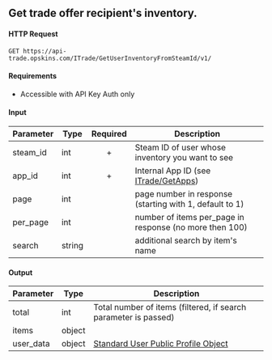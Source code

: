 ## Get trade offer recipient's inventory.

#### HTTP Request

`GET https://api-trade.opskins.com/ITrade/GetUserInventoryFromSteamId/v1/`

#### Requirements
- Accessible with API Key Auth only

#### Input

Parameter | Type | Required   | Description
--------- | -----| :--------: | -----------
steam_id | int |  + | Steam ID of user whose inventory you want to see 
app_id | int | + | Internal App ID (see [ITrade/GetApps](/ITrade/GetApps.md))
page | int |  | page number in response (starting with 1, default to 1) 
per_page | int |  | number of items per_page in response (no more then 100)
search | string |  | additional search by item's name 
    
#### Output

Parameter | Type | Description
--------- | -----| -------- 
total     | int    | Total number of items (filtered, if search parameter is passed)
items | object | 
user_data | object | [Standard User Public Profile Object](/IUser.md#standard-user-public-profile-object)

